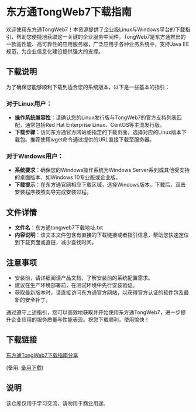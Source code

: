 # 东方通TongWeb7下载指南

欢迎使用东方通TongWeb7！本资源提供了企业级Linux与Windows平台的下载指引，帮助您便捷地获取这一关键的企业服务中间件。TongWeb7是东方通推出的一款高性能、高可靠性的应用服务器，广泛应用于各种业务系统中，支持Java EE规范，为企业信息化建设提供强大的支撑。

## 下载说明

为了确保您能够顺利下载到适合您的系统版本，以下是一些基本的指引：

### 对于Linux用户：
- **操作系统兼容性**：请确认您的Linux发行版与TongWeb7的官方支持列表匹配，通常包括Red Hat Enterprise Linux、CentOS等主流发行版。
- **下载步骤**：访问东方通官方网站或指定的下载页面，选择对应的Linux版本下载包。推荐使用wget命令通过提供的URL直接下载至服务器。

### 对于Windows用户：
- **系统要求**：确保您的Windows操作系统为Windows Server系列或其他受支持的桌面版本，如Windows 10专业版或企业版。
- **下载提示**：在东方通官网相应下载区域，选择Windows版本。下载后，双击安装程序按照向导完成安装过程。

## 文件详情

- **文件名**：东方通tongweb7下载地址.txt
- **内容说明**：该文本文件包含有直接的下载链接或者指引信息，帮助您快速定位到下载页面或直链，减少查找时间。

## 注意事项
- 安装前，请详细阅读产品文档，了解安装前的系统配置需求。
- 建议在生产环境部署前，在测试环境中先行安装验证。
- 获取最新版本时，请直接访问东方通官方网站，以获得官方认证的软件包及最新的安全补丁。

通过遵守上述指引，您可以高效地获取并开始使用东方通TongWeb7，进一步提升企业应用的服务质量与性能表现。祝您下载顺利，使用愉快！

## 下载链接
[东方通TongWeb7下载指南分享](https://pan.quark.cn/s/44974e1271ae) 

(备用: [备用下载](https://pan.baidu.com/s/1zp_hbHDcZU7-ZMAhBCcwKg?pwd=1234))

## 说明

该仓库仅用于学习交流，请勿用于商业用途。

